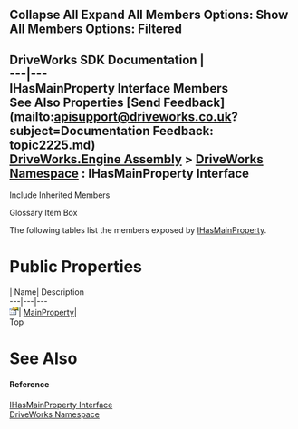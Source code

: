 Collapse All Expand All Members Options: Show All  Members Options: Filtered   
---  
DriveWorks SDK Documentation  |   
---|---  
IHasMainProperty Interface Members   
See Also Properties [Send Feedback](mailto:apisupport@driveworks.co.uk?subject=Documentation Feedback: topic2225.md)  
[DriveWorks.Engine Assembly](topic2156.md) > [DriveWorks Namespace](topic2159.md) : IHasMainProperty Interface  
---  
  
Include Inherited Members    


Glossary Item Box

The following tables list the members exposed by [IHasMainProperty](topic2225.md).

# Public Properties

| Name| Description  
---|---|---  
![ Property](dotnetimages/Property.gif)| [MainProperty](topic2230.md)|   
Top

# See Also

#### Reference

[IHasMainProperty Interface](topic2225.md)   
[DriveWorks Namespace](topic2159.md)


